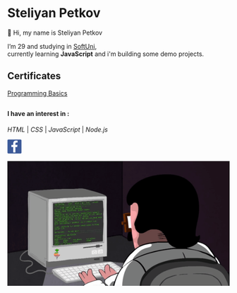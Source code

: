 # Steliyan Petkov

👋 Hi, my name is Steliyan Petkov

I’m 29 and studying in [SoftUni](https://softuni.bg/users/profile/show?username=stsp93),  
currently learning **JavaScript**
and i'm building some demo projects.

## Certificates
[Programming Basics](https://softuni.bg/certificates/details/125679/a558f112)  

##

#### I have an interest in :
   _HTML_ | _CSS_ | _JavaScript_ | _Node.js_
   
 [<img src="https://github.com/stsp93/stsp93/blob/main/img/facebook-logo-2428.png">](https://www.facebook.com/profile.php?id=1561391415)
   
![Animation of guy coding](https://github.com/stsp93/stsp93/blob/main/img/MvMxQ1a.gif)


<!---
stsp93/stsp93 is a ✨ special ✨ repository because its `README.md` (this file) appears on your GitHub profile.
You can click the Preview link to take a look at your changes.
--->
